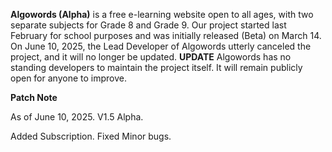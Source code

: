**Algowords (Alpha)** is a free e-learning website open to all ages, with two separate subjects for Grade 8 and Grade 9. Our project started last February for school purposes and was initially released (Beta) on March 14. On June 10, 2025, the Lead Developer of Algowords utterly canceled the project, and it will no longer be updated.
**UPDATE**
Algowords has no standing developers to maintain the project itself. It will remain publicly open for anyone to improve.

**Patch Note**

As of June 10, 2025. V1.5 Alpha.

Added Subscription.
Fixed Minor bugs.

